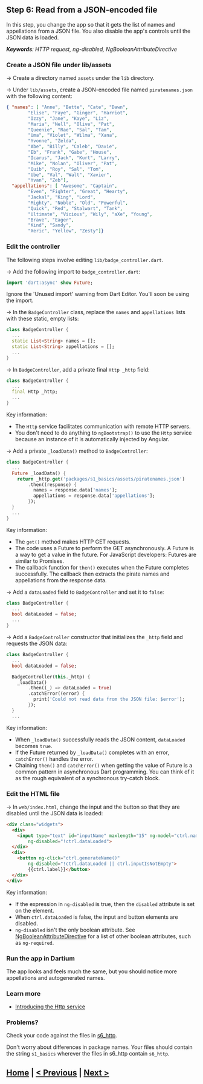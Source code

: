 ## Step 6: Read from a JSON-encoded file

In this step, you change the app so that it
gets the list of names and appellations from a JSON file.
You also disable the app's controls until the JSON data is loaded.

_**Keywords**: HTTP request, ng-disabled, NgBooleanAttributeDirective_

### Create a JSON file under lib/assets

&rarr; Create a directory named `assets`
under the `lib` directory.

&rarr; Under `lib/assets`,
create a JSON-encoded file named `piratenames.json`
with the following content:

```JSON
{ "names": [ "Anne", "Bette", "Cate", "Dawn",
        "Elise", "Faye", "Ginger", "Harriot",
        "Izzy", "Jane", "Kaye", "Liz",
        "Maria", "Nell", "Olive", "Pat",
        "Queenie", "Rae", "Sal", "Tam",
        "Uma", "Violet", "Wilma", "Xana",
        "Yvonne", "Zelda",
        "Abe", "Billy", "Caleb", "Davie",
        "Eb", "Frank", "Gabe", "House",
        "Icarus", "Jack", "Kurt", "Larry",
        "Mike", "Nolan", "Oliver", "Pat",
        "Quib", "Roy", "Sal", "Tom",
        "Ube", "Val", "Walt", "Xavier",
        "Yvan", "Zeb"],
  "appellations": [ "Awesome", "Captain",
        "Even", "Fighter", "Great", "Hearty",
        "Jackal", "King", "Lord",
        "Mighty", "Noble", "Old", "Powerful",
        "Quick", "Red", "Stalwart", "Tank",
        "Ultimate", "Vicious", "Wily", "aXe", "Young",
        "Brave", "Eager",
        "Kind", "Sandy",
        "Xeric", "Yellow", "Zesty"]}
```

### Edit the controller

The following steps involve editing `lib/badge_controller.dart`.

&rarr; Add the following import to `badge_controller.dart`:

```Dart
import 'dart:async' show Future;
```

Ignore the 'Unused import' warning from Dart Editor.
You'll soon be using the import.

&rarr; In the `BadgeController` class, replace the `names` and `appellations` lists with
these static, empty lists:

```Dart
class BadgeController {
  ...
  static List<String> names = [];
  static List<String> appellations = [];
  ...
}
```

&rarr; In `BadgeController`, add a private final `Http _http` field:

```Dart
class BadgeController {
  ...
  final Http _http;
  ...
}
```

Key information:

* The `Http` service facilitates communication with remote HTTP servers.
* You don't need to do anything to `ngBootstrap()` to use the `Http` service
  because an instance of it is automatically injected by Angular.

&rarr; Add a private `_loadData()` method to `BadgeController`:

```Dart
class BadgeController {
  ...
  Future _loadData() {
    return _http.get('packages/s1_basics/assets/piratenames.json')
        .then((response) {
          names = response.data['names'];
          appellations = response.data['appellations'];
        });
  }
  ...
}
```

Key information:

* The `get()` method makes HTTP GET requests.
* The code uses a Future to perform the GET asynchronously. A Future is
  a way to get a value in the future. For JavaScript developers: Futures are
  similar to Promises.
* The callback function for `then()` executes when the Future completes
  successfully. The callback then extracts the pirate names and appellations
  from the response data.

&rarr; Add a `dataLoaded` field to `BadgeController` and set it to `false`:

```Dart
class BadgeController {
  ...
  bool dataLoaded = false;
  ...
}
```

&rarr; Add a `BadgeController` constructor that initializes the `_http` field
and requests the JSON data:

```Dart
class BadgeController {
  ...
  bool dataLoaded = false;

  BadgeController(this._http) {
    _loadData()
        .then((_) => dataLoaded = true)
        .catchError((error) {
          print('Could not read data from the JSON file: $error');
        });
  }
  ...
```

Key information:

* When `_loadData()` successfully reads the JSON content,
  `dataLoaded` becomes `true`.
* If the Future returned by `_loadData()` completes with an error,
  `catchError()` handles the error.  
* Chaining `then()` and `catchError()` when getting the value of Future
  is a common pattern in asynchronous Dart programming.
  You can think of it as the rough equivalent of a synchronous try-catch block.


### Edit the HTML file

&rarr; In `web/index.html`,
change the input and the button so that they are disabled until
the JSON data is loaded:

```HTML
<div class="widgets">
  <div>
    <input type="text" id="inputName" maxlength="15" ng-model="ctrl.name"
        ng-disabled="!ctrl.dataLoaded">
  </div>
  <div>
    <button ng-click="ctrl.generateName()"
        ng-disabled="!ctrl.dataLoaded || ctrl.inputIsNotEmpty">
        {{ctrl.label}}</button>
  </div>
</div>
```

Key information:
* If the expression in `ng-disabled` is true, then the `disabled` attribute
  is set on the element.
* When `ctrl.dataLoaded` is false, the input
  and button elements are disabled.
* `ng-disabled` isn't the only boolean attribute.
  See [NgBooleanAttributeDirective](https://docs.angulardart.org/#angular/angular-directive.NgBooleanAttributeDirective)
  for a list of other boolean attributes, such as `ng-required`.

### Run the app in Dartium

The app looks and feels much the same,
but you should notice more appellations and autogenerated names.

### Learn more
 - [Introducing the Http service](https://github.com/angular/angular.dart.tutorial/wiki/Introducing-filters-and-services)

### Problems?
Check your code against the files in [s6_http](../samples/s6_http).

Don't worry about differences in package names.
Your files should contain the string `s1_basics`
wherever the files in s6_http contain `s6_http`.

## [Home](../README.md#code-lab-angulardart) | [< Previous](step-5.md#step-5-use-a-class-as-a-model) | [Next >](step-7.md#step-7-use-a-service-to-get-data)
